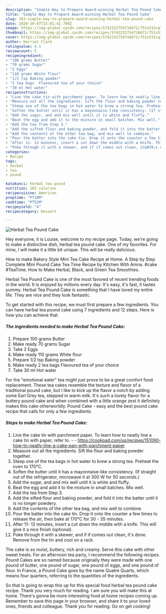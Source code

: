 ```yaml
---
description: "Simple Way to Prepare Award-winning Herbal Tea Pound Cake"
title: "Simple Way to Prepare Award-winning Herbal Tea Pound Cake"
slug: 363-simple-way-to-prepare-award-winning-herbal-tea-pound-cake
date: 2020-10-07T15:01:42.798Z
image: https://img-global.cpcdn.com/recipes/5742232754716672/751x532cq70/herbal-tea-pound-cake-recipe-main-photo.jpg
thumbnail: https://img-global.cpcdn.com/recipes/5742232754716672/751x532cq70/herbal-tea-pound-cake-recipe-main-photo.jpg
cover: https://img-global.cpcdn.com/recipes/5742232754716672/751x532cq70/herbal-tea-pound-cake-recipe-main-photo.jpg
author: Harriet Clark
ratingvalue: 4.1
reviewcount: 5
recipeingredient:
- "100 grams Butter"
- "70 grams Sugar"
- "2 Eggs"
- "110 grams White flour"
- "1/2 tsp Baking powder"
- "2 tea bags  Flavoured tea of your choice"
- "30 ml Hot water"
recipeinstructions:
- "Line the cake tin with parchment paper. To learn how to neatly line a cake tin with paper, refer to.  https://cookpad.com/us/recipes/151090-how-to-neatly-line-a-cake-pan-with-parchment-paper"
- "Measure out all the ingredients. Sift the flour and baking powder together."
- "Steep one of the tea bags in hot water to brew a strong tea. Preheat the oven to 170°C."
- "Soften the butter until it has a mayonnaise-like consistency. (If straight out of the refrigerator, microwave it at 300 W for 50 seconds.)"
- "Add the sugar, and and mix well until it is white and fluffy."
- "Beat the egg and add it to the mixture in small batches. Mix well."
- "Add the tea from Step 3."
- "Add the sifted flour and baking powder, and fold it into the batter until it is no longer powdery."
- "Add the contents of the other tea bag, and mix well to combine."
- "Pour the batter into the cake tin. Drop it onto the counter a few times to release the air, then bake at 170°C for 30 - 35 minutes."
- "After 11- 12 minutes, insert a cut down the middle with a knife. This will give it a nice finish (optional)."
- "Poke through it with a skewer, and if if comes out clean, it&#39;s done. Remove from the tin and cool on a rack."
categories:
- Recipe
tags:
- herbal
- tea
- pound

katakunci: herbal tea pound 
nutrition: 203 calories
recipecuisine: American
preptime: "PT10M"
cooktime: "PT52M"
recipeyield: "4"
recipecategory: Dessert

---
```



![Herbal Tea Pound Cake](https://img-global.cpcdn.com/recipes/5742232754716672/751x532cq70/herbal-tea-pound-cake-recipe-main-photo.jpg)

Hey everyone, it is Louise, welcome to my recipe page. Today, we're going to make a distinctive dish, herbal tea pound cake. One of my favorites. For mine, I will make it a little bit unique. This will be really delicious.

How to make Bakery Style Mini Tea Cake Recipe at Home. A Step by Step Complete Mini Pound Cake Tea Time Recipe by Kitchen With Amna. #cake #TeaTime. How to Make Herbal, Black, and Green Tea Smoothies.

Herbal Tea Pound Cake is one of the most favored of recent trending foods in the world. It is enjoyed by millions every day. It's easy, it's fast, it tastes yummy. Herbal Tea Pound Cake is something that I have loved my entire life. They are nice and they look fantastic.


To get started with this recipe, we must first prepare a few ingredients. You can have herbal tea pound cake using 7 ingredients and 12 steps. Here is how you can achieve that.

<!--inarticleads1-->

##### The ingredients needed to make Herbal Tea Pound Cake:

1. Prepare 100 grams Butter
1. Make ready 70 grams Sugar
1. Take 2 Eggs
1. Make ready 110 grams White flour
1. Prepare 1/2 tsp Baking powder
1. Make ready 2 tea bags  Flavoured tea of your choice
1. Take 30 ml Hot water


For the &#34;emotional eater&#34; tea might just prove to be a great comfort food replacement. These tea cakes resemble the texture and flavor of a traditional pound cake, but I like to kick up the flavor a notch by adding some Earl Grey tea, stepped in warm milk. It&#39;s such a lovely flavor for a buttery pound cake and when combined with a little orange zest it definitely makes this cake otherworldly. Pound Cake - easy and the best pound cake recipe that calls for only a few ingredients. 

<!--inarticleads2-->

##### Steps to make Herbal Tea Pound Cake:

1. Line the cake tin with parchment paper. To learn how to neatly line a cake tin with paper, refer to. -  - https://cookpad.com/us/recipes/151090-how-to-neatly-line-a-cake-pan-with-parchment-paper
1. Measure out all the ingredients. Sift the flour and baking powder together.
1. Steep one of the tea bags in hot water to brew a strong tea. Preheat the oven to 170°C.
1. Soften the butter until it has a mayonnaise-like consistency. (If straight out of the refrigerator, microwave it at 300 W for 50 seconds.)
1. Add the sugar, and and mix well until it is white and fluffy.
1. Beat the egg and add it to the mixture in small batches. Mix well.
1. Add the tea from Step 3.
1. Add the sifted flour and baking powder, and fold it into the batter until it is no longer powdery.
1. Add the contents of the other tea bag, and mix well to combine.
1. Pour the batter into the cake tin. Drop it onto the counter a few times to release the air, then bake at 170°C for 30 - 35 minutes.
1. After 11- 12 minutes, insert a cut down the middle with a knife. This will give it a nice finish (optional).
1. Poke through it with a skewer, and if if comes out clean, it&#39;s done. Remove from the tin and cool on a rack.


The cake is so moist, buttery, rich and creamy. Serve this cake with other sweet treats. For an afternoon tea party, I recommend the following recipes. Pound Cakes are so named because originally they were made with one pound of butter, one pound of sugar, one pound of eggs, and one pound of flour. In France, a Pound Cake goes by the name Quatre Quarts, which means four quarters, referring to the quantities of the ingredients. 

So that is going to wrap this up for this special food herbal tea pound cake recipe. Thank you very much for reading. I am sure you will make this at home. There's gonna be more interesting food at home recipes coming up. Remember to save this page in your browser, and share it to your loved ones, friends and colleague. Thank you for reading. Go on get cooking!
